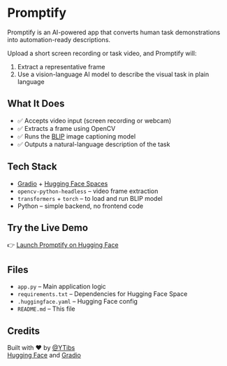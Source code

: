 # Promptify

Promptify is an AI-powered app that converts human task demonstrations into automation-ready descriptions.

Upload a short screen recording or task video, and Promptify will:
1. Extract a representative frame
2. Use a vision-language AI model to describe the visual task in plain language

## What It Does

- ✅ Accepts video input (screen recording or webcam)
- ✅ Extracts a frame using OpenCV
- ✅ Runs the [BLIP](https://huggingface.co/Salesforce/blip-image-captioning-base) image captioning model
- ✅ Outputs a natural-language description of the task

## Tech Stack

- [Gradio](https://gradio.app) + [Hugging Face Spaces](https://huggingface.co/spaces)  
- `opencv-python-headless` – video frame extraction  
- `transformers` + `torch` – to load and run BLIP model  
- Python – simple backend, no frontend code

## Try the Live Demo

👉 [Launch Promptify on Hugging Face](https://huggingface.co/spaces/zephyr-io/promptify)

## Files

- `app.py` – Main application logic
- `requirements.txt` – Dependencies for Hugging Face Space
- `.huggingface.yaml` – Hugging Face config
- `README.md` – This file

## Credits

Built with ❤️ by [@YTibs](https://github.com/YTibs)  
[Hugging Face](https://huggingface.co) and [Gradio](https://gradio.app)